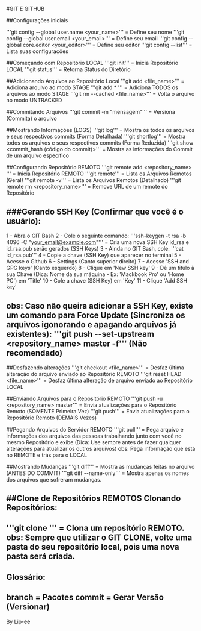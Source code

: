 #GIT E GITHUB

##Configurações iniciais

'''git config --global user.name <your_name>''' = Define seu nome
'''git config --global user.email <your_email>''' = Define seu email
'''git config --global core.editor <your_editor>''' = Define seu editor
'''git config --list''' = Lista suas configurações

##Começando com Repositório LOCAL
'''git init''' = Inicia Repositório LOCAL
'''git status''' = Retorna Status do Diretório

##Adicionando Arquivos ao Repositório Local
'''git add <file_name>''' = Adiciona arquivo ao modo STAGE
'''git add * ''' = Adiciona TODOS os arquivos ao modo STAGE
'''git rm --cached <file_name>''' = Volta o arquivo no modo UNTRACKED

##Commitando Arquivos
'''git commit -m "mensagem"''' = Versiona (Commita) o arquivo

##Mostrando Informações (LOGS)
'''git log''' = Mostra os todos os arquivos e seus respectivos commits (Forma Detalhada)
'''git shortlog''' = Mostra todos os arquivos e seus respectivos commits (Forma Reduzida)
'''git show <commit_hash (código do commit)>''' = Mostra as informações do Commit de um arquivo específico

##Configurando Repositório REMOTO
'''git remote add <repository_name> <caminho HTTPS ou SSH>''' = Inicia Repositório REMOTO
'''git remote''' = Lista os Arquivos Remotos (Geral)
'''git remote -v''' = Lista os Arquivos Remotos (Detalhado)
'''git remote rm <repository_name>''' = Remove URL de um remote do Repositório

###Gerando SSH Key (Confirmar que você é o usuário):
-
1 - Abra o GIT Bash
2 - Cole o seguinte comando:
'''ssh-keygen -t rsa -b 4096 -C "your_email@example.com"''' = Cria uma nova SSH Key
id_rsa e id_rsa.pub serão gerados (SSH Keys)
3 - Ainda no GIT Bash, cole:
'''cat id_rsa.pub'''
4 - Copie a chave (SSH Key) que aparecer no terminal
5 - Acesse o Github
6 - Settings (Canto superior direito)
7 - Acesse 'SSH and GPG keys' (Canto esquerdo)
8 - Clique em 'New SSH key'
9 - Dê um titulo à sua Chave (Dica: Nome da sua máquina - Ex: 'Mackbook Pro' ou 'Home PC') em 'Title'
10 - Cole a chave (SSH Key) em 'Key'
11 - Clique 'Add SSH key'

obs: Caso não queira adicionar a SSH Key, existe um comando para Force Update (Sincroniza os arquivos igonorando e apagando arquivos já existentes):
'''git push --set-upstream <repository_name> master -f''' (Não recomendado)
-

##Desfazendo alterações
'''git checkout <file_name>''' = Desfaz última alteração do arquivo enviado ao Repositório REMOTO
'''git reset HEAD <file_name>''' = Desfaz última alteração de arquivo enviado ao Repositório LOCAL

##Enviando Arquivos para o Repositório REMOTO
'''git push -u <repository_name> master''' = Envia atualizações para o Repositório Remoto (SOMENTE Primeira Vez)
'''git push''' = Envia atualizações para o Repositório Remoto (DEMAIS Vezes)

##Pegando Arquivos do Servidor REMOTO
'''git pull''' = Pega arquivo e informações dos arquivos das pessoas trabalhando junto com você no mesmo Repositório e exibe (Dica: Use sempre antes de fazer qualquer alterações para atualizar os outros arquivos)
obs: Pega informação que está no REMOTE e trás para o LOCAL

##Mostrando Mudanças
'''git diff''' = Mostra as mudanças feitas no arquivo (ANTES DO COMMIT)
'''git diff --name-only''' = Mostra apenas os nomes dos arquivos que sofreram mudanças.

##Clone de Repositórios REMOTOS
Clonando Repositórios:
-
'''git clone <Caminho HTTPS ou SSH>''' = Clona um repositório REMOTO.
obs: Sempre que utilizar o GIT CLONE, volte uma pasta do seu repositório local, pois uma nova pasta será criada.
-

Glossário:
-
branch = Pacotes
commit = Gerar Versão (Versionar)
-

By Lip-ee
